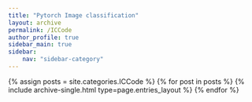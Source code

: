 ```yaml
---
title: "Pytorch Image classification"
layout: archive
permalink: /ICCode
author_profile: true
sidebar_main: true
sidebar:
    nav: "sidebar-category"
---
```



{% assign posts = site.categories.ICCode %}
{% for post in posts %} {% include archive-single.html type=page.entries_layout %} {% endfor %}
